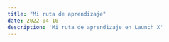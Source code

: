 ```yaml
---
title: "Mi ruta de aprendizaje"
date: 2022-04-10
description: 'Mi ruta de aprendizaje en Launch X'
---
```



